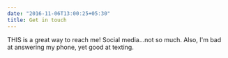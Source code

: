 ```yaml
---
date: "2016-11-06T13:00:25+05:30"
title: Get in touch
---
```


THIS is a great way to reach me! Social media...not so much. Also, I'm bad at answering my phone, yet good at texting. 
